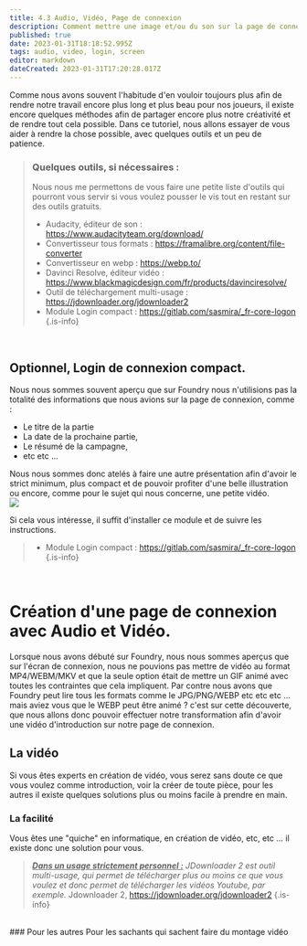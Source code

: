 ```yaml
---
title: 4.3 Audio, Vidéo, Page de connexion
description: Comment mettre une image et/ou du son sur la page de connexion
published: true
date: 2023-01-31T18:18:52.995Z
tags: audio, video, login, screen
editor: markdown
dateCreated: 2023-01-31T17:20:28.017Z
---
```


Comme nous avons souvent l'habitude d'en vouloir toujours plus afin de rendre notre travail encore plus long et plus beau pour nos joueurs, il existe encore quelques méthodes afin de partager encore plus notre créativité et de rendre tout cela possible.
Dans ce tutoriel, nous allons essayer de vous aider à rendre la chose possible, avec quelques outils et un peu de patience.

> ### Quelques outils, si nécessaires :
> Nous nous me permettons de vous faire une petite liste d'outils qui pourront vous servir si vous voulez pousser le vis tout en restant sur des outils gratuits.
> - Audacity, éditeur de son : https://www.audacityteam.org/download/
> - Convertisseur tous formats : https://framalibre.org/content/file-converter
> - Convertisseur en webp : https://webp.to/
> - Davinci Resolve, éditeur vidéo : https://www.blackmagicdesign.com/fr/products/davinciresolve/
> - Outil de téléchargement multi-usage : https://jdownloader.org/jdownloader2
> - Module Login compact : https://gitlab.com/sasmira/_fr-core-logon
{.is-info}

<br>

## Optionnel, Login de connexion compact.
Nous nous sommes souvent aperçu que sur Foundry nous n'utilisions pas la totalité des informations que nous avions sur la page de connexion, comme :
- Le titre de la partie
- La date de la prochaine partie,
- Le résumé de la campagne,
- etc etc ... 

Nous nous sommes donc atelés à faire une autre présentation afin d'avoir le strict minimum, plus compact et de pouvoir profiter d'une belle illustration ou encore, comme pour le sujet qui nous concerne, une petite vidéo.
<br>
<img src="https://puu.sh/Jy4oy/801517e986.jpg">

Si cela vous intéresse, il suffit d'installer ce module et de suivre les instructions.
> - Module Login compact : https://gitlab.com/sasmira/_fr-core-logon
{.is-info}

<br>

# Création d'une page de connexion avec Audio et Vidéo.
Lorsque nous avons débuté sur Foundry, nous nous sommes aperçus que sur l'écran de connexion, nous ne pouvions pas mettre de vidéo au format MP4/WEBM/MKV et que la seule option était de mettre un GIF animé avec toutes les contraintes que cela impliquent.
Par contre nous avons que Foundry peut lire tous les formats comme le JPG/PNG/WEBP etc etc etc ... mais aviez vous que le WEBP peut être animé ? c'est sur cette découverte, que nous allons donc pouvoir effectuer notre transformation afin d'avoir une vidéo d'introduction sur notre page de connexion.
<br>
## La vidéo
Si vous êtes experts en création de vidéo, vous serez sans doute ce que vous voulez comme introduction, voir la créer de toute pièce, pour les autres il existe quelques solutions plus ou moins facile à prendre en main.
<br>
### La facilité
Vous êtes une "quiche" en informatique, en création de vidéo, etc, etc ... il existe donc une solution pour vous.

> <u>***Dans un usage strictement personnel :***</u> *JDownloader 2 est outil multi-usage, qui permet de télécharger plus ou moins ce que vous voulez et donc permet de télécharger les vidéos Youtube, par exemple.*
> Jdownloader 2, https://jdownloader.org/jdownloader2 
{.is-info}

<br>
### Pour les autres
Pour les sachants qui sachent faire du montage vidéo

